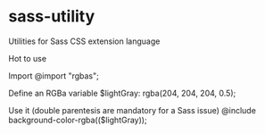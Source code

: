 # sass-utility
Utilities for Sass CSS extension language

Hot to use

Import
@import "rgbas";

Define an RGBa variable
$lightGray: rgba(204, 204, 204, 0.5);

Use it (double parentesis are mandatory for a Sass issue)
@include background-color-rgba(($lightGray));
